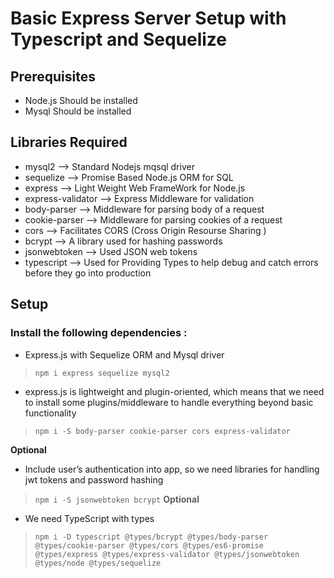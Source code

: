 # Basic Express Server Setup with Typescript and Sequelize

## Prerequisites
- Node.js Should be installed 
- Mysql Should be installed

## Libraries Required
- mysql2 --> Standard Nodejs mqsql driver
- sequelize --> Promise Based Node.js ORM for SQL 
- express --> Light Weight Web FrameWork for Node.js
- express-validator --> Express Middleware for validation 
- body-parser --> Middleware for parsing body of a request
- cookie-parser --> Middleware for parsing cookies of a request
- cors --> Facilitates CORS (Cross Origin Resourse Sharing )
- bcrypt --> A library used for hashing passwords
- jsonwebtoken --> Used JSON web tokens
- typescript --> Used for Providing Types to help debug and catch errors before they go into production


## Setup

### Install the following dependencies :
- Express.js with Sequelize ORM and Mysql driver 
> `npm i express sequelize mysql2` 

- express.js is lightweight and plugin-oriented, which means that we need to install some plugins/middleware to handle everything beyond basic     functionality 
> `npm i -S body-parser cookie-parser cors express-validator`

**Optional**
- Include user’s authentication into app, so we need libraries for handling jwt tokens and password hashing 
> `npm i -S jsonwebtoken bcrypt`
**Optional**

- We need TypeScript with types 
> `npm i -D typescript @types/bcrypt @types/body-parser @types/cookie-parser @types/cors @types/es6-promise @types/express @types/express-validator @types/jsonwebtoken @types/node @types/sequelize`

